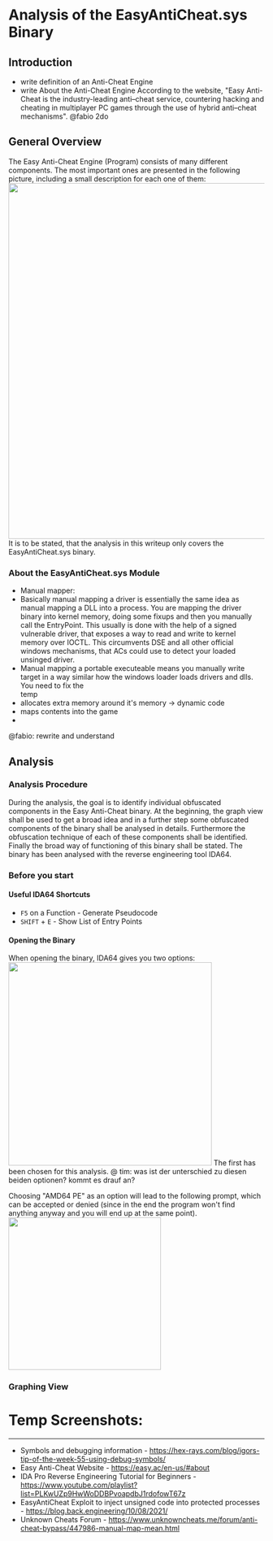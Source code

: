 # Analysis of the EasyAntiCheat.sys Binary

## Introduction
- write definition of an Anti-Cheat Engine
- write About the Anti-Cheat Engine
According to the website, "Easy Anti-Cheat is the industry-leading anti–cheat service, countering hacking and cheating in multiplayer PC games through the use of hybrid anti–cheat mechanisms".
@fabio 2do

## General Overview
The Easy Anti-Cheat Engine (Program) consists of many different components. The most important ones are presented in the following picture, including a small description for each one of them:
<br>
<img src="https://github.com/OpaxIV/hslu_secproj/assets/93701325/07f3ae69-14df-46d2-a3d3-495034cc5f77" width="700">
<br/>
It is to be stated, that the analysis in this writeup only covers the EasyAntiCheat.sys binary.

### About the EasyAntiCheat.sys Module
- Manual mapper:
- Basically manual mapping a driver is essentially the same idea as manual mapping a DLL into a process. You are mapping the driver binary into kernel memory, doing some fixups and then you manually call the EntryPoint. This usually is done with the help of a signed vulnerable driver, that exposes a way to read and write to kernel memory over IOCTL. This circumvents DSE and all other official windows mechanisms, that ACs could use to detect your loaded unsinged driver.
- Manual mapping a portable executeable means you manually write target in a way similar how the windows loader loads drivers and dlls. You need to fix the
<br> temp
- allocates extra memory around it's memory -> dynamic code
- maps contents into the game
- 


@fabio: rewrite and understand


## Analysis
### Analysis Procedure
During the analysis, the goal is to identify individual obfuscated components in the Easy Anti-Cheat binary. At the beginning, the graph view shall be used to get a broad idea and in a further step some obfuscated components of the binary shall be analysed in details. Furthermore the obfuscation technique of each of these components shall be identified. Finally the broad way of functioning of this binary shall be stated.
The binary has been analysed with the reverse engineering tool IDA64.

### Before you start
#### Useful IDA64 Shortcuts
- `F5` on a Function - Generate Pseudocode
- `SHIFT` + `E` - Show List of Entry Points




#### Opening the Binary
When opening the binary, IDA64 gives you two options:
<img src ="https://github.com/OpaxIV/hslu_secproj/assets/93701325/d316db4c-7c0c-420b-87b2-c9a68955592d" width="400">
The first has been chosen for this analysis.
@ tim: was ist der unterschied zu diesen beiden optionen? kommt es drauf an?

Choosing "AMD64 PE" as an option will lead to the following prompt, which can be accepted or denied (since in the end the program won't find anything anyway and you will end up at the same point).
<img src ="https://github.com/OpaxIV/hslu_secproj/assets/93701325/824afc39-fb3a-4183-9af5-57f806b56fe3" width="300">


### Graphing View




# Temp Screenshots:






---
- Symbols and debugging information - https://hex-rays.com/blog/igors-tip-of-the-week-55-using-debug-symbols/
- Easy Anti-Cheat Website - https://easy.ac/en-us/#about
- IDA Pro Reverse Engineering Tutorial for Beginners - https://www.youtube.com/playlist?list=PLKwUZp9HwWoDDBPvoapdbJ1rdofowT67z
- EasyAntiCheat Exploit to inject unsigned code into protected processes - https://blog.back.engineering/10/08/2021/
- Unknown Cheats Forum - https://www.unknowncheats.me/forum/anti-cheat-bypass/447986-manual-map-mean.html
